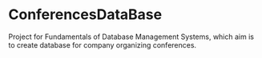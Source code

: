 # ConferencesDataBase
Project for Fundamentals of Database Management Systems, which aim is to create database for company organizing conferences.

